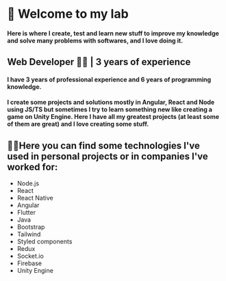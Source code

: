   # 🧪 Welcome to my lab
  #### Here is where I create, test and learn new stuff to improve my knowledge and solve many problems with softwares, and I love doing it.
  
  ## Web Developer 👨‍💻 | 3 years of experience
  
  #### I have 3 years of professional experience and 6 years of programming knowledge.
  #### I create some projects and solutions mostly in Angular, React and Node using JS/TS but sometimes I try to learn something new like creating a game on Unity Engine. Here I have all my greatest projects (at least some of them are great) and I love creating some stuff.

  
  ## 🐱‍💻Here you can find some technologies I've used in personal projects or in companies I've worked for:
  - Node.js
  - React
  - React Native
  - Angular
  - Flutter
  - Java
  - Bootstrap
  - Tailwind
  - Styled components
  - Redux
  - Socket.io
  - Firebase
  - Unity Engine
